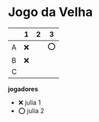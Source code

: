 # Jogo da Velha

|   | 1 | 2 | 3 |
|---|---|---|---|
| A |❌ |   |⭕ |
| B |❌ |   |   |
| C |   |   |   |

**jogadores**

- ❌ julia 1 
- ⭕ julia 2
